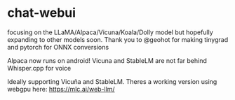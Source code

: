 # chat-webui
focusing on the LLaMA/Alpaca/Vicuna/Koala/Dolly model but hopefully expanding to other models soon. Thank you to @geohot for making tinygrad and pytorch for ONNX conversions

Alpaca now runs on android! Vicuna and StableLM are not far behind
Whisper.cpp for voice

Ideally supporting Vicuña and StableLM. Theres a working version using webgpu here: https://mlc.ai/web-llm/
